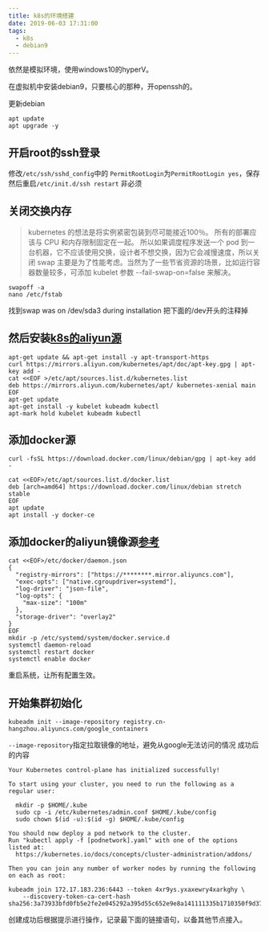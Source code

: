```yaml
---
title: k8s的环境搭建
date: 2019-06-03 17:31:00
tags:
  - k8s
  - debian9
---
```


依然是模拟环境，使用windows10的hyperV。

在虚拟机中安装debian9，只要核心的那种，开openssh的。

更新debian
```shell
apt update
apt upgrade -y
```

## 开启root的ssh登录

修改`/etc/ssh/sshd_config`中的 `PermitRootLogin`为`PermitRootLogin yes`，保存
然后重启`/etc/init.d/ssh restart`
非必须

## 关闭交换内存
>kubernetes 的想法是将实例紧密包装到尽可能接近100％。 所有的部署应该与 CPU 和内存限制固定在一起。 所以如果调度程序发送一个 pod 到一台机器，它不应该使用交换，设计者不想交换，因为它会减慢速度，所以关闭 swap 主要是为了性能考虑。当然为了一些节省资源的场景，比如运行容器数量较多，可添加 kubelet 参数 --fail-swap-on=false 来解决。

```shell
swapoff -a 
nano /etc/fstab
```
找到swap was on /dev/sda3 during installation
把下面的/dev开头的注释掉


## 然后安装[k8s的aliyun源](https://opsx.alibaba.com/mirror?lang=zh-CN)
```shell
apt-get update && apt-get install -y apt-transport-https
curl https://mirrors.aliyun.com/kubernetes/apt/doc/apt-key.gpg | apt-key add - 
cat <<EOF >/etc/apt/sources.list.d/kubernetes.list
deb https://mirrors.aliyun.com/kubernetes/apt/ kubernetes-xenial main
EOF  
apt-get update
apt-get install -y kubelet kubeadm kubectl
apt-mark hold kubelet kubeadm kubectl
```

## 添加docker源

```shell
curl -fsSL https://download.docker.com/linux/debian/gpg | apt-key add -

cat <<EOF>/etc/apt/sources.list.d/docker.list
deb [arch=amd64] https://download.docker.com/linux/debian stretch stable
EOF
apt update
apt install -y docker-ce
```

## 添加docker的aliyun镜像源[参考](https://kubernetes.io/docs/setup/cri/)
```shell
cat <<EOF>/etc/docker/daemon.json
{
  "registry-mirrors": ["https://********.mirror.aliyuncs.com"],
  "exec-opts": ["native.cgroupdriver=systemd"],
  "log-driver": "json-file",
  "log-opts": {
    "max-size": "100m"
  },
  "storage-driver": "overlay2"
}
EOF
mkdir -p /etc/systemd/system/docker.service.d
systemctl daemon-reload
systemctl restart docker
systemctl enable docker
```

重启系统，让所有配置生效。

## 开始集群初始化
```shell
kubeadm init --image-repository registry.cn-hangzhou.aliyuncs.com/google_containers
```
`--image-repository`指定拉取镜像的地址，避免从google无法访问的情况
成功后的内容
```shell
Your Kubernetes control-plane has initialized successfully!

To start using your cluster, you need to run the following as a regular user:

  mkdir -p $HOME/.kube
  sudo cp -i /etc/kubernetes/admin.conf $HOME/.kube/config
  sudo chown $(id -u):$(id -g) $HOME/.kube/config

You should now deploy a pod network to the cluster.
Run "kubectl apply -f [podnetwork].yaml" with one of the options listed at:
  https://kubernetes.io/docs/concepts/cluster-administration/addons/

Then you can join any number of worker nodes by running the following on each as root:

kubeadm join 172.17.183.236:6443 --token 4xr9ys.yxaxewry4xarkghy \
    --discovery-token-ca-cert-hash sha256:3a73933bfd0fb5e2fe2e045292a395d55c652e9e8a141111335b1710350f9d37

```


创建成功后根据提示进行操作，记录最下面的链接语句，以备其他节点接入。
